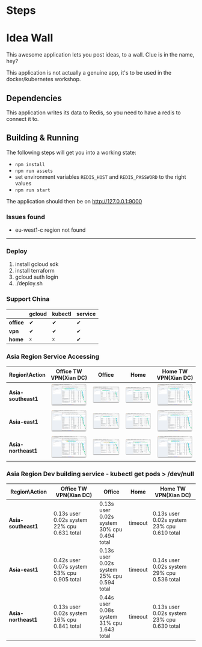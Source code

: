 # Steps

# Idea Wall
This awesome application lets you post ideas, to a wall.  Clue is in the name, hey?

This application is not actually a genuine app, it's to be used in the docker/kubernetes workshop.

## Dependencies
This application writes its data to Redis, so you need to have a redis to connect it to.

## Building & Running
The following steps will get you into a working state:

  - `npm install`
  - `npm run assets`
  - set environment variables `REDIS_HOST` and `REDIS_PASSWORD` to the right values
  - `npm run start`

The application should then be on http://127.0.0.1:9000


### Issues found

* eu-west1-c region not found

---

### Deploy 

1. install gcloud sdk
2. install terraform
3. gcloud auth login
4. ./deploy.sh

### Support China 

|  | gcloud | kubectl | service | 
| ------| ------ | ------ | ------ |
| **office** | &#10004; | &#10004; | &#10004; |
| **vpn** | &#10004; | &#10004; | &#10004; |
| **home** | &#9747; | &#9747; | &#10004; |


### Asia Region Service Accessing

|Region\Action  | Office TW VPN(Xian DC) | Office | Home | Home TW VPN(Xian DC) | 
| ------| ------ | ------ | ------ | ------ |
| **Asia-southeast1** | ![office-xian](./asserts/images/southeast-office-xian-vpn.png) | ![office](./asserts/images/southeast-office.png) | ![home](./asserts/images/southeast-home.png) | ![home-xian](./asserts/images/southeast-home-xian-vpn.png) |
| **Asia-east1** | ![office-xian](./asserts/images/east-office-xian-vpn.png) | ![office](./asserts/images/east-office.png) | ![office](./asserts/images/east-home.png) | ![home-xian](./asserts/images/east-home-xian-vpn.png) |
| **Asia-northeast1** | ![office-xian](./asserts/images/northeast-office-xian-vpn.png) | ![office](./asserts/images/northeast-office.png) | ![home](./asserts/images/northeast-home.png) | ![home-xian](./asserts/images/northeast-home-xian-vpn.png) |

### Asia Region Dev building service - kubectl get pods > /dev/null 

|Region\Action  | Office TW VPN(Xian DC) | Office | Home | Home TW VPN(Xian DC) | 
| ------| ------ | ------ | ------ | ------ |
| **Asia-southeast1** | 0.13s user<br/> 0.02s system<br/> 22% cpu<br/> 0.631 total | 0.13s user<br/> 0.02s system<br/> 30% cpu<br/> 0.494 total | timeout | 0.13s user<br/> 0.02s system<br/> 23% cpu<br/> 0.610 total |
| **Asia-east1** | 0.42s user<br/> 0.07s system<br/> 53% cpu<br/> 0.905 total | 0.13s user<br/> 0.02s system<br/> 25% cpu<br/> 0.594 total | timeout | 0.14s user<br/> 0.02s system<br/> 29% cpu<br/> 0.536 total |
| **Asia-northeast1** | 0.13s user<br/> 0.02s system<br/> 16% cpu<br/> 0.841 total | 0.44s user<br/> 0.08s system<br/> 31% cpu<br/> 1.643 total | timeout | 0.13s user<br/> 0.02s system<br/> 23% cpu<br/> 0.630 total |